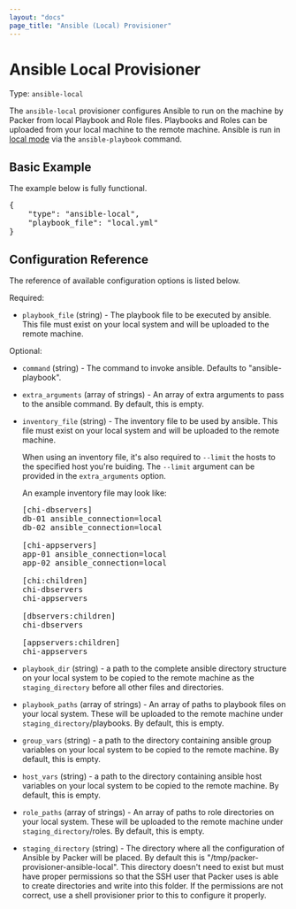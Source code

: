 ```yaml
---
layout: "docs"
page_title: "Ansible (Local) Provisioner"
---
```


# Ansible Local Provisioner

Type: `ansible-local`

The `ansible-local` provisioner configures Ansible to run on the machine by
Packer from local Playbook and Role files.  Playbooks and Roles can be uploaded
from your local machine to the remote machine.  Ansible is run in [local mode](http://docs.ansible.com/playbooks_delegation.html#local-playbooks) via the `ansible-playbook` command.

## Basic Example

The example below is fully functional.

<pre class="prettyprint">
{
    "type": "ansible-local",
    "playbook_file": "local.yml"
}
</pre>

## Configuration Reference

The reference of available configuration options is listed below.

Required:

* `playbook_file` (string) - The playbook file to be executed by ansible.
  This file must exist on your local system and will be uploaded to the
  remote machine.

Optional:

* `command` (string) - The command to invoke ansible. Defaults to "ansible-playbook".

* `extra_arguments` (array of strings) - An array of extra arguments to pass to the
  ansible command. By default, this is empty.

* `inventory_file` (string) - The inventory file to be used by ansible.
  This file must exist on your local system and will be uploaded to the
  remote machine.

  When using an inventory file, it's also required to `--limit` the hosts to
  the specified host you're buiding. The `--limit` argument can be provided in
  the `extra_arguments` option.

  An example inventory file may look like:
  <pre class="prettyprint">
  [chi-dbservers]
  db-01 ansible_connection=local
  db-02 ansible_connection=local

  [chi-appservers]
  app-01 ansible_connection=local
  app-02 ansible_connection=local

  [chi:children]
  chi-dbservers
  chi-appservers

  [dbservers:children]
  chi-dbservers

  [appservers:children]
  chi-appservers
  </pre>

* `playbook_dir` (string) - a path to the complete ansible directory
  structure on your local system to be copied to the remote machine
  as the `staging_directory` before all other files and directories.

* `playbook_paths` (array of strings) - An array of paths to playbook files on
  your local system. These will be uploaded to the remote machine under
  `staging_directory`/playbooks. By default, this is empty.

* `group_vars` (string) - a path to the directory containing ansible
  group variables on your local system to be copied to the
  remote machine. By default, this is empty.

* `host_vars` (string) - a path to the directory containing ansible
  host variables on your local system to be copied to the
  remote machine. By default, this is empty.

* `role_paths` (array of strings) - An array of paths to role directories on
  your local system. These will be uploaded to the remote machine under
  `staging_directory`/roles. By default, this is empty.

* `staging_directory` (string) - The directory where all the configuration of
  Ansible by Packer will be placed. By default this is "/tmp/packer-provisioner-ansible-local".
  This directory doesn't need to exist but must have proper permissions so that
  the SSH user that Packer uses is able to create directories and write into
  this folder. If the permissions are not correct, use a shell provisioner prior
  to this to configure it properly.
